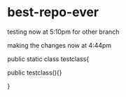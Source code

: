 # best-repo-ever


testing now at 5:10pm for other branch

making the changes now at 4:44pm

public static class testclass{


public testclass(){}

}